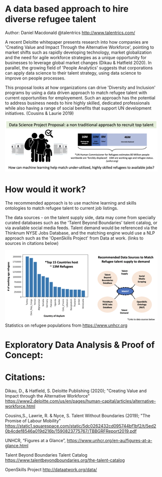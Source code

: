 # A data based approach to hire diverse refugee talent  
Author: Daniel Macdonald @talentrics http://www.talentrics.com/

A recent Deloitte whitepaper presents research into how companies are 'Creating Value and Impact Through the Alternative Workforce', pointing to market shifts such as rapidly developing technology, market globalization and the need for agile workforce strategies as a unique opportunity for businesses to leverage global market changes (Dikau & Hatfield 2020).  In parallel, the growing field of 'People Analytics' suggests that corporations can apply data science to their talent strategy, using data science to improve on people processes.

This proposal looks at how organizations can drive 'Diversity and Inclusion' programs by using a data driven approach to match refugee talent with current opportunities for employement.  Such an approach has the potential to address business needs to hire highly skilled, dedicated professionals while also having a range of social benefits that support UN development initiatives. (Cousins & Laurie 2019)

![](images/Project_overview.png)

# How would it work?

The recommended approach is to use machine learning and skills ontologies to match refugee talent to current job listings.

The data sources - on the talent supply side, data may come from specially curated databases such as the 'Talent Beyond Boundaries' talent catalog, or via available social media feeds.  Talent demand would be referenced via the Thinknum NYSE Jobs Database, and the matching engine would use a NLP approach such as the 'OpenSkills Project' from Data at work. (links to sources in citations below)

![](images/Method_scope.png)
Statistics on refugee populations from https://www.unhcr.org


# Exploratory Data Analysis & Proof of Concept:



# Citations: 

Dikau, D., & Hatfield, S. Deloitte Publishing (2020); "Creating Value and Impact through the Alternative Workforce"
https://www2.deloitte.com/us/en/pages/human-capital/articles/alternative-workforce.html

Cousins,S., Lawrie, R. & Nyce, S. Talent Without Boundaries (2019); "The Promise of Labour Mobility"
https://static1.squarespace.com/static/5dc0262432cd095744bf1bf2/t/5ed20b4cdef8546a019d216b/1590823775767/TBBGRFReport2019.pdf

UNHCR, “Figures at a Glance”, https://www.unhcr.org/en-au/figures-at-a-glance.html

Talent Beyond Boundaries Talent Catalog
https://www.talentbeyondboundaries.org/the-talent-catalog

OpenSkills Project
http://dataatwork.org/data/
